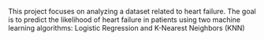 This project focuses on analyzing a dataset related to heart failure. The goal is to predict the likelihood of heart failure in patients using two machine learning algorithms: Logistic Regression and K-Nearest Neighbors (KNN)
